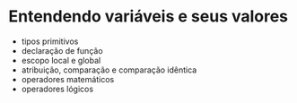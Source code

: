 # Entendendo variáveis e seus valores

- tipos primitivos
- declaração de função
- escopo local e global
- atribuição, comparação e comparação idêntica
- operadores matemáticos
- operadores lógicos